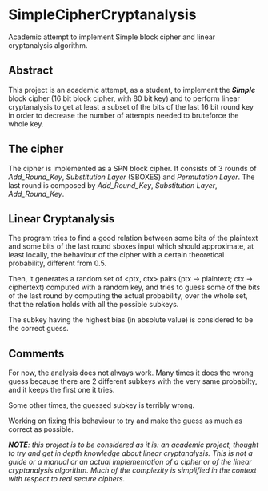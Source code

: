 # SimpleCipherCryptanalysis
Academic attempt to implement Simple block cipher and linear cryptanalysis algorithm.

## Abstract
This project is an academic attempt, as a student, to implement the ***Simple*** block cipher (16 bit block cipher, with 80 bit key) and to perform linear cryptanalysis to get at least a subset of the bits of the last 16 bit round key in order to decrease the number of attempts needed to bruteforce the whole key.

## The cipher
The cipher is implemented as a SPN block cipher. It consists of 3 rounds of *Add_Round_Key*, *Substitution Layer* (SBOXES) and *Permutation Layer*. The last round is composed by *Add_Round_Key*, *Substitution Layer*, *Add_Round_Key*.

## Linear Cryptanalysis
The program tries to find a good relation between some bits of the plaintext and some bits of the last round sboxes input which should approximate, at least locally, the behaviour of the cipher with a certain theoretical probability, different from 0.5.

Then, it generates a random set of <ptx, ctx> pairs (ptx -> plaintext; ctx -> ciphertext) computed with a random key, and tries to guess some of the bits of the last round by computing the actual probability, over the whole set, that the relation holds with all the possible subkeys. 

The subkey having the highest bias (in absolute value) is considered to be the correct guess.

## Comments
For now, the analysis does not always work. Many times it does the wrong guess because there are 2 different subkeys with the very same probabilty, and it keeps the first one it tries.

Some other times, the guessed subkey is terribly wrong.

Working on fixing this behaviour to try and make the guess as much as correct as possible.

***NOTE**: this project is to be considered as it is: an academic project, thought to try and get in depth knowledge about linear cryptanalysis. This is not a guide or a manual or an actual implementation of a cipher or of the linear cryptanalysis algorithm.
Much of the complexity is simplified in the context with respect to real secure ciphers.*
